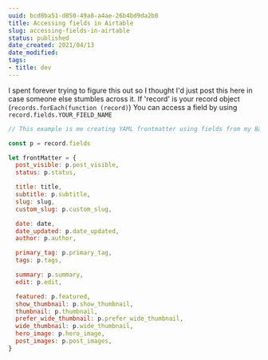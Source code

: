 ```yaml
---
uuid: bcd0ba51-d050-49a8-a4ae-26b4bd9da2b0
title: Accessing fields in Airtable
slug: accessing-fields-in-airtable
status: published
date_created: 2021/04/13
date_modified:
tags:
- title: dev
---
```


I spent forever trying to figure this out so I thought I'd just post this here in case someone else stumbles across it. If 'record' is your record object (`records.forEach(function (record)`) You can access a field by using `record.fields.YOUR_FIELD_NAME`

```js
// This example is me creating YAML frontmatter using fields from my Base.

const p = record.fields

let frontMatter = {
  post_visible: p.post_visible,
  status: p.status,

  title: title,
  subtitle: p.subtitle,
  slug: slug,
  custom_slug: p.custom_slug,

  date: date,
  date_updated: p.date_updated,
  author: p.author,

  primary_tag: p.primary_tag,
  tags: p.tags,

  summary: p.summary,
  edit: p.edit,

  featured: p.featured,
  show_thumbnail: p.show_thumbnail,
  thumbnail: p.thumbnail,
  prefer_wide_thumbnail: p.prefer_wide_thumbnail,
  wide_thumbnail: p.wide_thumbnail,
  hero_image: p.hero_image,
  post_images: p.post_images,
}
```
